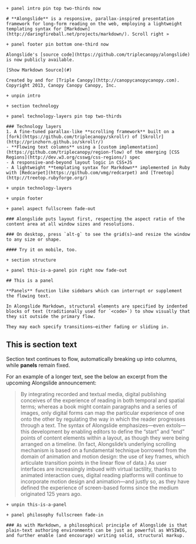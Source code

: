    + panel intro pin top two-thirds now

    # **Alongslide** is a responsive, parallax-inspired presentation framework for long-form reading on the web, employing a lightweight templating syntax for [Markdown](http://daringfireball.net/projects/markdown/). Scroll right »

    + panel footer pin bottom one-third now

    Alongslide's [source code](https://github.com/triplecanopy/alongslide) is now publicly available.

    [Show Markdown Source](#)

    Created by and for [Triple Canopy](http://canopycanopycanopy.com). Copyright 2013, Canopy Canopy Canopy, Inc.

    + unpin intro

    + section technology

    + panel technology-layers pin top two-thirds

    ### Technology layers
    1. A fine-tuned parallax-like **scrolling framework** built on a [fork](https://github.com/triplecanopy/skrollr) of [Skrollr](http://prinzhorn.github.io/skrollr/)
    - **Flowing text columns** using a [custom implementation](https://github.com/triplecanopy/region-flow) of the emerging [CSS Regions](http://dev.w3.org/csswg/css-regions/) spec
    - A responsive-and-beyond layout logic in CSS+JS
    - A lightweight **templating syntax for Markdown** implemented in Ruby with [Redcarpet](https://github.com/vmg/redcarpet) and [Treetop](http://treetop.rubyforge.org/)

    + unpin technology-layers

    + unpin footer

    + panel aspect fullscreen fade-out

    ### Alongslide puts layout first, respecting the aspect ratio of the content area at all window sizes and resolutions.

    ### On desktop, press `alt-g` to see the grid(s)—and resize the window to any size or shape.

    #### Try it on mobile, too.

    + section structure

    + panel this-is-a-panel pin right now fade-out

    ## This is a panel

    **Panels** function like sidebars which can interrupt or supplement the flowing text.

    In Alongslide Markdown, structural elements are specified by indented blocks of text (traditionally used for `<code>`) to show visually that they sit outside the primary flow.

    They may each specify transitions—either fading or sliding in.

## This is section text

Section text continues to flow, automatically breaking up into columns, while **panels** remain fixed.

For an example of a longer text, see the below an excerpt from the upcoming Alongslide announcement:

> By integrating recorded and textual media, digital publishing conceives of the experience of reading in both temporal and spatial terms; whereas a book might contain paragraphs and a series of images, only digital forms can map the particular experience of one onto the other by regulating the way in which the reader progresses through a text. The syntax of Alongslide emphasizes—even extols—this development by enabling editors to define the “start” and “end” points of content elements within a layout, as though they were being arranged on a timeline. (In fact, Alongslide’s underlying scrolling mechanism is based on a fundamental technique borrowed from the domain of animation and motion design: the use of key frames, which articulate transition points in the linear flow of data.) As user interfaces are increasingly imbued with virtual tactility, thanks to animated interaction cues, digital reading platforms will continue to incorporate motion design and animation—and justly so, as they have defined the experience of screen-based forms since the medium originated 125 years ago.

    + unpin this-is-a-panel

    + panel philosophy fullscreen fade-in

    ### As with Markdown, a philosophical principle of Alongslide is that plain-text authoring environments can be just as powerful as WYSIWIG, and further enable (and encourage) writing solid, structural markup.
